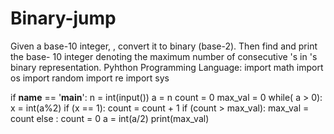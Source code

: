 # Binary-jump
Given a base-10 integer, , convert it to binary (base-2). Then find and print the base- 10 integer denoting the maximum number of consecutive 's in 's binary representation.
Pyhthon Programming Language:
import math
import os
import random
import re
import sys

if __name__ == '__main__':
    n = int(input())
    a = n
    count = 0
    max_val = 0
    while( a > 0):
        x = int(a%2)
        if (x == 1):
            count = count + 1
            if (count > max_val):
                max_val = count
        else :
            count = 0
        a = int(a/2)
    print(max_val)

        
